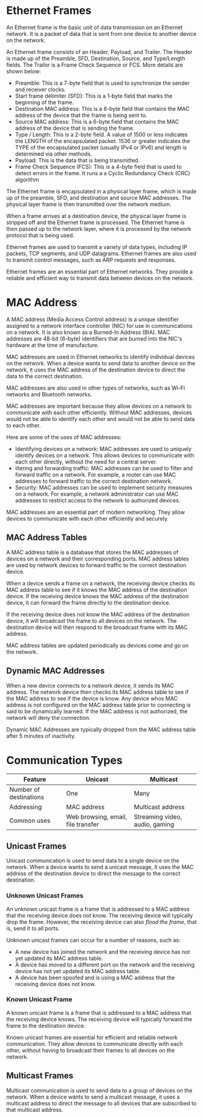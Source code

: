 # Ethernet Frames

An Ethernet frame is the basic unit of data transmission on an Ethernet network. It is a packet of data that is sent from one device to another device on the network.

An Ethernet frame consists of an Header, Payload, and Trailer. The Header is made up of the Preamble, SFD, Destination, Source, and Type/Length fields. The Trailor is a Frame Check Sequence or FCS. More details are shown below:

- Preamble: This is a 7-byte field that is used to synchronize the sender and receiver clocks.
- Start frame delimiter (SFD): This is a 1-byte field that marks the beginning of the frame.
- Destination MAC address: This is a 6-byte field that contains the MAC address of the device that the frame is being sent to.
- Source MAC address: This is a 6-byte field that contains the MAC address of the device that is sending the frame.
- Type / Length: This is a 2-byte field. A value of 1500 or less indicates the LENGTH of the encapsulated packet. 1536 or greater indicates the TYPE of the encapsulated packet (usually IPv4 or IPv6) and length is determined via other methods.
- Payload: This is the data that is being transmitted.
- Frame Check Sequence (FCS): This is a 4-byte field that is used to detect errors in the frame. It runs a a Cyclic Redundancy Check (CRC) algorithm


The Ethernet frame is encapsulated in a physical layer frame, which is made up of the preamble, SFD, and destination and source MAC addresses. The physical layer frame is then transmitted over the network medium.

When a frame arrives at a destination device, the physical layer frame is stripped off and the Ethernet frame is processed. The Ethernet frame is then passed up to the network layer, where it is processed by the network protocol that is being used.

Ethernet frames are used to transmit a variety of data types, including IP packets, TCP segments, and UDP datagrams. Ethernet frames are also used to transmit control messages, such as ARP requests and responses.

Ethernet frames are an essential part of Ethernet networks. They provide a reliable and efficient way to transmit data between devices on the network.

# MAC Address
A MAC address (Media Access Control address) is a unique identifier assigned to a network interface controller (NIC) for use in communications on a network. It is also known as a Burned-In Address (BIA). MAC addresses are 48-bit (6-byte) identifiers that are burned into the NIC's hardware at the time of manufacture.

MAC addresses are used in Ethernet networks to identify individual devices on the network. When a device wants to send data to another device on the network, it uses the MAC address of the destination device to direct the data to the correct destination.

MAC addresses are also used in other types of networks, such as Wi-Fi networks and Bluetooth networks.

MAC addresses are important because they allow devices on a network to communicate with each other efficiently. Without MAC addresses, devices would not be able to identify each other and would not be able to send data to each other.

Here are some of the uses of MAC addresses:

- Identifying devices on a network: MAC addresses are used to uniquely identify devices on a network. This allows devices to communicate with each other directly, without the need for a central server.
- iltering and forwarding traffic: MAC addresses can be used to filter and forward traffic on a network. For example, a router can use MAC addresses to forward traffic to the correct destination network.
- Security: MAC addresses can be used to implement security measures on a network. For example, a network administrator can use MAC addresses to restrict access to the network to authorized devices.

MAC addresses are an essential part of modern networking. They allow devices to communicate with each other efficiently and securely.


## MAC Address Tables

A MAC address table is a database that stores the MAC addresses of devices on a network and their corresponding ports. MAC address tables are used by network devices to forward traffic to the correct destination device.

When a device sends a frame on a network, the receiving device checks its MAC address table to see if it knows the MAC address of the destination device. If the receiving device knows the MAC address of the destination device, it can forward the frame directly to the destination device.

If the receiving device does not know the MAC address of the destination device, it will broadcast the frame to all devices on the network. The destination device will then respond to the broadcast frame with its MAC address.

MAC address tables are updated periodically as devices come and go on the network.

## Dynamic MAC Addresses

When a new device connects to a network device, it sends its MAC address. The network device then checks its MAC address table to see if the MAC address to see if the device is know. Any device whos MAC address is not configured on the MAC address table prior to connecting is said to be dynamically learned. If the MAC address is not authorized, the network will deny the connection. 

Dynamic MAC Addresses are typically dropped from the MAC address table after 5 minutes of inactivity.

# Communication Types

| Feature                | Unicast                              | Multicast                      |
|------------------------|--------------------------------------|--------------------------------|
| Number of destinations | One	                                | Many                           |
| Addressing	         | MAC address	                        | Multicast address              |
| Common uses	         | Web browsing, email, file transfer	| Streaming video, audio, gaming |

## Unicast Frames
Unicast communication is used to send data to a single device on the network. When a device wants to send a unicast message, it uses the MAC address of the destination device to direct the message to the correct destination.

### Unknown Unicast Frames
An unknown unicast frame is a frame that is addressed to a MAC address that the receiving device does not know. The receiving device will typically drop the frame. However, the receiving device can also *flood the frame*, that is, send it to all ports. 

Unknown unicast frames can occur for a number of reasons, such as:

- A new device has joined the network and the receiving device has not yet updated its MAC address table.
- A device has moved to a different port on the network and the receiving device has not yet updated its MAC address table.
- A device has been spoofed and is using a MAC address that the receiving device does not know.

### Known Unicast Frame
 
A known unicast frame is a frame that is addressed to a MAC address that the receiving device knows. The receiving device will typically forward the frame to the destination device.

Known unicast frames are essential for efficient and reliable network communication. They allow devices to communicate directly with each other, without having to broadcast their frames to all devices on the network.

## Multicast Frames
Multicast communication is used to send data to a group of devices on the network. When a device wants to send a multicast message, it uses a multicast address to direct the message to all devices that are subscribed to that multicast address.